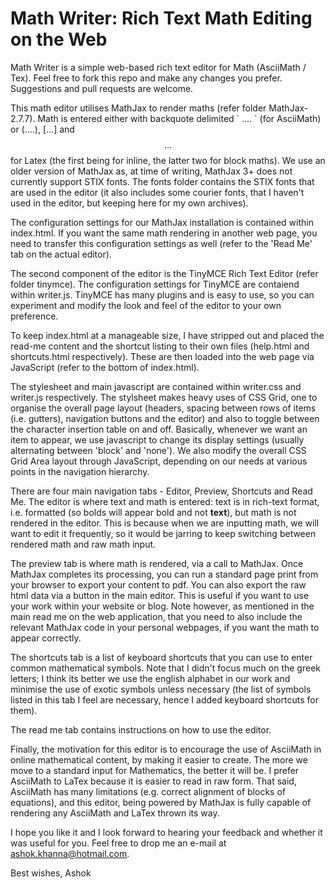 # Math Writer: Rich Text Math Editing on the Web
Math Writer is a simple web-based rich text editor for Math (AsciiMath / Tex). Feel free to fork this repo and make any changes you prefer. Suggestions and pull requests are welcome.

This math editor utilises MathJax to render maths (refer folder MathJax-2.7.7). Math is entered either with backquote delimited \` .... \` (for AsciiMath) or \(....\), \[...\] and $$...$$ for Latex (the first being for inline, the latter two for block maths). We use an older version of MathJax as, at time of writing, MathJax 3+ does not currently support STIX fonts. The fonts folder contains the STIX fonts that are used in the editor (it also includes some courier fonts, that I haven't used in the editor, but keeping here for my own archives).

The configuration settings for our MathJax installation is contained within index.html. If you want the same math rendering in another web page, you need to transfer this configuration settings as well (refer to the 'Read Me' tab on the actual editor).

The second component of the editor is the TinyMCE Rich Text Editor (refer folder tinymce). The configuration settings for TinyMCE are contaiend within writer.js. TinyMCE has many plugins and is easy to use, so you can experiment and modify the look and feel of the editor to your own preference.

To keep index.html at a manageable size, I have stripped out and placed the read-me content and the shortcut listing to their own files (help.html and shortcuts.html respectively). These are then loaded into the web page via JavaScript (refer to the bottom of index.html).

The stylesheet and main javascript are contained within writer.css and writer.js respectively. The stylsheet makes heavy uses of CSS Grid, one to organise the overall page layout (headers, spacing between rows of items (i.e. gutters), navigation buttons and the editor) and also to toggle between the character insertion table on and off. Basically, whenever we want an item to appear, we use javascript to change its display settings (usually alternating between 'block' and 'none'). We also modify the overall CSS Grid Area layout through JavaScript, depending on our needs at various points in the navigation hierarchy.

There are four main navigation tabs - Editor, Preview, Shortcuts and Read Me. The editor is where text and math is entered: text is in rich-text format, i.e. formatted (so bolds will appear bold and not <b>text</b>), but math is not rendered in the editor. This is because when we are inputting math, we will want to edit it frequently, so it would be jarring to keep switching between rendered math and raw math input.

The preview tab is where math is rendered, via a call to MathJax. Once MathJax completes its processing, you can run a standard page print from your browser to export your content to pdf. You can also export the raw html data via a button in the main editor. This is useful if you want to use your work within your website or blog. Note however, as mentioned in the main read me on the web application, that you need to also include the relevant MathJax code in your personal webpages, if you want the math to appear correctly.

The shortcuts tab is a list of keyboard shortcuts that you can use to enter common mathematical symbols. Note that I didn't focus much on the greek letters; I think its better we use the english alphabet in our work and minimise the use of exotic symbols unless necessary (the list of symbols listed in this tab I feel are necessary, hence I added keyboard shortcuts for them).

The read me tab contains instructions on how to use the editor.

Finally, the motivation for this editor is to encourage the use of AsciiMath in online mathematical content, by making it easier to create. The more we move to a standard input for Mathematics, the better it will be. I prefer AsciiMath to LaTex because it is easier to read in raw form. That said, AsciiMath has many limitations (e.g. correct alignment of blocks of equations), and this editor, being powered by MathJax is fully capable of rendering any AsciiMath and LaTex thrown its way.

I hope you like it and I look forward to hearing your feedback and whether it was useful for you. Feel free to drop me an e-mail at ashok.khanna@hotmail.com.

Best wishes,
Ashok
